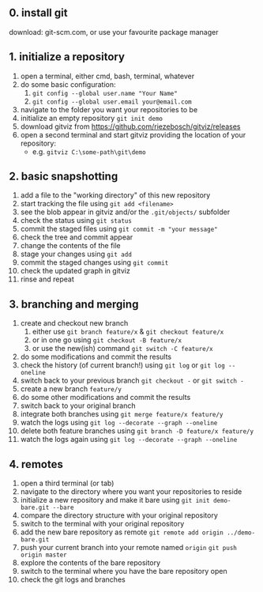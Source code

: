 ## 0. install git

download: git-scm.com, or use your favourite package manager

## 1. initialize a repository

1. open a terminal, either cmd, bash, terminal, whatever
1. do some basic configuration:
    1. `git config --global user.name "Your Name"`
    1. `git config --global user.email your@email.com`
1. navigate to the folder you want your repositories to be
1. initialize an empty repository `git init demo`
1. download gitviz from https://github.com/riezebosch/gitviz/releases
1. open a second terminal and start gitviz providing the location of your repository:
    * e.g. `gitviz C:\some-path\git\demo`

## 2. basic snapshotting

1. add a file to the "working directory" of this new repository
1. start tracking the file using `git add <filename>`
1. see the blob appear in gitviz and/or the `.git/objects/` subfolder
1. check the status using `git status`
1. commit the staged files using `git commit -m "your message"`
1. check the tree and commit appear
1. change the contents of the file
1. stage your changes using `git add`
1. commit the staged changes using `git commit`
1. check the updated graph in gitviz
1. rinse and repeat

## 3. branching and merging

1. create and checkout new branch
    1. either use `git branch feature/x` & `git checkout feature/x`
    1. or in one go using `git checkout -B feature/x`
    1. or use the new(ish) command `git switch -C feature/x`
1. do some modifications and commit the results
1. check the history (of current branch!) using `git log` or `git log --oneline`
1. switch back to your previous branch `git checkout -` or `git switch -`
1. create a new branch `feature/y`
1. do some other modifications and commit the results
1. switch back to your original branch
1. integrate both branches using `git merge feature/x feature/y`
1. watch the logs using `git log --decorate --graph --oneline`
1. delete both feature branches using `git branch -D feature/x feature/y`
1. watch the logs again using `git log --decorate --graph --oneline`

## 4. remotes

1. open a third terminal (or tab)
1. navigate to the directory where you want your repositories to reside
1. initialize a new repository and make it bare using `git init demo-bare.git --bare`
1. compare the directory structure with your original repository
1. switch to the terminal with your original repository
1. add the new bare repository as remote `git remote add origin ../demo-bare.git`
1. push your current branch into your remote named `origin` `git push origin master`
1. explore the contents of the bare repository
1. switch to the terminal where you have the bare repository open
1. check the git logs and branches